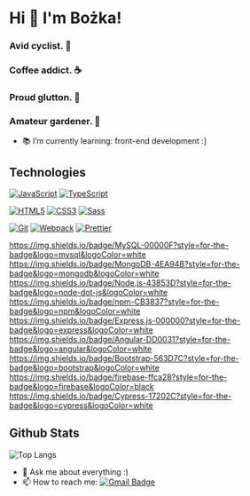 

# Hi 👋 I'm Bożka!

### Avid cyclist. :bicyclist:
### Coffee addict. :coffee:
### Proud glutton. :sandwich:
### Amateur gardener. :seedling:

- :books: I’m currently learning: front-end development :]

## Technologies

[![JavaScript](https://img.shields.io/badge/-JavaScript-f7df1e?style=flat-square&logo=javascript&logoColor=white)](https://github.com/zewazla/)
[![TypeScript](https://img.shields.io/badge/-TypeScript-3178c6?style=flat-square&logo=typescript&logoColor=white)](https://www.typescriptlang.org/)

[![HTML5](https://img.shields.io/badge/-HTML5-de4b25?style=flat-square&logo=html5&logoColor=white)](https://github.com/zewazla/)
[![CSS3](https://img.shields.io/badge/-CSS3-1a70b5?style=flat-square&logo=css3&logoColor=white)](https://github.com/zewazla/)
[![Sass](https://img.shields.io/badge/-Sass-cf649a?style=flat-square&logo=Sass&logoColor=white)](https://sass-lang.com/)

[![Git](https://img.shields.io/badge/-Git-fa4f28?style=flat-square&logo=git&logoColor=white)](https://git-scm.com/)
[![Webpack](https://img.shields.io/badge/-Webpack-1e72b3?style=flat-square&logo=Webpack&logoColor=white)](https://webpack.js.org/)
[![Prettier](https://img.shields.io/badge/-Prettier-1a2b34?style=flat-square&logo=Prettier&logoColor=white)](https://prettier.io/)

https://img.shields.io/badge/MySQL-00000F?style=for-the-badge&logo=mysql&logoColor=white
https://img.shields.io/badge/MongoDB-4EA94B?style=for-the-badge&logo=mongodb&logoColor=white
https://img.shields.io/badge/Node.js-43853D?style=for-the-badge&logo=node-dot-js&logoColor=white
https://img.shields.io/badge/npm-CB3837?style=for-the-badge&logo=npm&logoColor=white
https://img.shields.io/badge/Express.js-000000?style=for-the-badge&logo=express&logoColor=white
https://img.shields.io/badge/Angular-DD0031?style=for-the-badge&logo=angular&logoColor=white
https://img.shields.io/badge/Bootstrap-563D7C?style=for-the-badge&logo=bootstrap&logoColor=white
https://img.shields.io/badge/firebase-ffca28?style=for-the-badge&logo=firebase&logoColor=black
https://img.shields.io/badge/Cypress-17202C?style=for-the-badge&logo=cypress&logoColor=white



## Github Stats

![Top Langs](https://github-readme-stats.vercel.app/api/top-langs/?username=zewazla)




- 💬 Ask me about everything :)
- 📫 How to reach me: [![Gmail Badge](https://img.shields.io/badge/-Gmail-c14438?style=flat-square&logo=Gmail&logoColor=white&link=mailto:bozka.majchrzak@gmail.com)](mailto:bozka.majchrzak@gmail.com)




